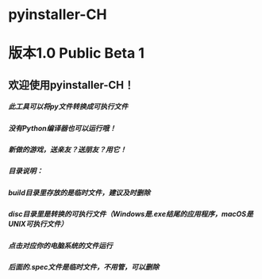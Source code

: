 # pyinstaller-CH
<html lang="en">
<head>
<meta charset="UTF-8">
             <meta name="viewport" content="width=device-width, initial-scale=1">
</head>
<body>
	<h1>版本1.0 Public Beta 1</h1>
            <h2>欢迎使用pyinstaller-CH！</h2>
            <h5>此工具可以将py文件转换成可执行文件</h5>
            <h5>没有Python编译器也可以运行哦！</h5>
            <h5>新做的游戏，送亲友？送朋友？用它！</h5>
    <h5>目录说明：</h5>
    <h5>build目录里存放的是临时文件，建议及时删除</h5>
    <h5>disc目录里是转换的可执行文件（Windows是.exe结尾的应用程序，macOS是UNIX可执行文件）</h5>
    <h5>点击对应你的电脑系统的文件运行</h5>
    <h5>后面的.spec文件是临时文件，不用管，可以删除</h5>
</body>
</html>
